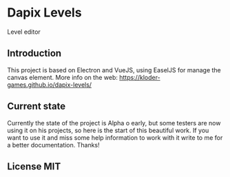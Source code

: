 # Dapix Levels
Level editor

## Introduction
This project is based on Electron and VueJS, using EaselJS for manage the canvas element.
More info on the web: https://kloder-games.github.io/dapix-levels/

## Current state

Currently the state of the project is Alpha o early, but some testers are now using it on his projects, so here is the start of this beautiful work.
If you want to use it and miss some help information to work with it write to me for a better documentation.
Thanks!

## License MIT
